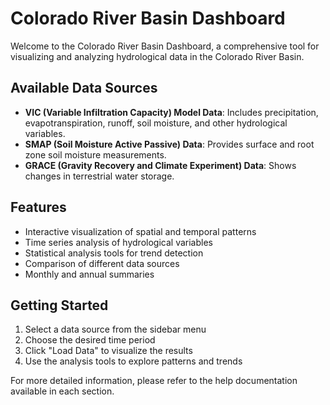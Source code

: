 # Colorado River Basin Dashboard

Welcome to the Colorado River Basin Dashboard, a comprehensive tool for visualizing and analyzing hydrological data in the Colorado River Basin.

## Available Data Sources

- **VIC (Variable Infiltration Capacity) Model Data**: Includes precipitation, evapotranspiration, runoff, soil moisture, and other hydrological variables.
- **SMAP (Soil Moisture Active Passive) Data**: Provides surface and root zone soil moisture measurements.
- **GRACE (Gravity Recovery and Climate Experiment) Data**: Shows changes in terrestrial water storage.

## Features

- Interactive visualization of spatial and temporal patterns
- Time series analysis of hydrological variables
- Statistical analysis tools for trend detection
- Comparison of different data sources
- Monthly and annual summaries

## Getting Started

1. Select a data source from the sidebar menu
2. Choose the desired time period
3. Click "Load Data" to visualize the results
4. Use the analysis tools to explore patterns and trends

For more detailed information, please refer to the help documentation available in each section. 